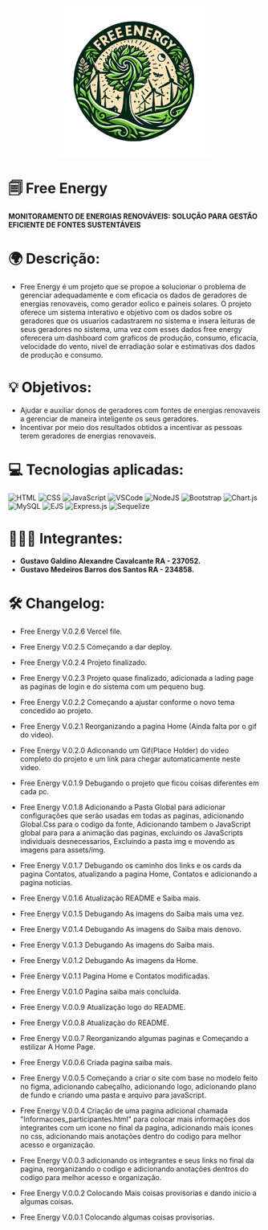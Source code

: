 <p align="center">
<img src="./public/img/logo.png" width="300"/>
</p>

# 🗐 Free Energy

**MONITORAMENTO DE ENERGIAS RENOVÁVEIS: SOLUÇÃO PARA GESTÃO EFICIENTE DE FONTES SUSTENTÁVEIS**

# 🌍 Descrição:

-   Free Energy é um projeto que se propoe a solucionar o problema de gerenciar adequadamente e com eficacia os dados de geradores de energias renovaveis, como gerador eolico e paineis solares. O projeto oferece um sistema interativo e objetivo com os dados sobre os geradores que os usuarios cadastrarem no sistema e insera leituras de seus geradores no sistema, uma vez com esses dados free energy oferecera um dashboard com graficos de produção, consumo, eficacia, velocidade do vento, nivel de erradiação solar e estimativas dos dados de produção e consumo.

# 💡 Objetivos:

-   Ajudar e auxiliar donos de geradores com fontes de energias renovaveis a gerenciar de maneira inteligente os seus geradores.
-   Incentivar por meio dos resultados obtidos a incentivar as pessoas terem geradores de energias renovaveis.

# 💻 Tecnologias aplicadas:

![HTML](https://img.shields.io/badge/HTML-%23E44D26?style=for-the-badge&logo=html5&logoColor=white) ![CSS](https://img.shields.io/badge/CSS-%231572B6?style=for-the-badge&logo=css3&logoColor=white) ![JavaScript](https://img.shields.io/badge/JavaScript-%23F7DF1E?style=for-the-badge&logo=javascript&logoColor=black) ![VSCode](https://img.shields.io/badge/VSCode-%23007ACC?style=for-the-badge&logo=visual-studio-code&logoColor=white) ![NodeJS](https://img.shields.io/badge/node.js-6DA55F?style=for-the-badge&logo=node.js&logoColor=white) ![Bootstrap](https://img.shields.io/badge/bootstrap-%238511FA.svg?style=for-the-badge&logo=bootstrap&logoColor=white) ![Chart.js](https://img.shields.io/badge/chart.js-F5788D.svg?style=for-the-badge&logo=chart.js&logoColor=white) ![MySQL](https://img.shields.io/badge/mysql-4479A1.svg?style=for-the-badge&logo=mysql&logoColor=white) ![EJS](https://img.shields.io/badge/ejs-%23B4CA65.svg?style=for-the-badge&logo=ejs&logoColor=black) ![Express.js](https://img.shields.io/badge/express.js-%23404d59.svg?style=for-the-badge&logo=express&logoColor=%2361DAFB) ![Sequelize](https://img.shields.io/badge/Sequelize-52B0E7?style=for-the-badge&logo=Sequelize&logoColor=white)

# 👨🏻‍💻 Integrantes:

-   **Gustavo Galdino Alexandre Cavalcante RA - 237052.**
-   **Gustavo Medeiros Barros dos Santos RA - 234858.**

# 🛠️ Changelog:

-   Free Energy V.0.2.6 Vercel file.

-   Free Energy V.0.2.5 Começando a dar deploy.

-   Free Energy V.0.2.4 Projeto finalizado.

-   Free Energy V.0.2.3 Projeto quase finalizado, adicionada a lading page as paginas de login e do sistema com um pequeno bug.

-   Free Energy V.0.2.2 Começando a ajustar conforme o novo tema concedido ao projeto.

-   Free Energy V.0.2.1 Reorganizando a pagina Home (Ainda falta por o gif do video).

-   Free Energy V.0.2.0 Adiconando um Gif(Place Holder) do video completo do projeto e um link para chegar automaticamente neste video.

-   Free Energy V.0.1.9 Debugando o projeto que ficou coisas diferentes em cada pc.

-   Free Energy V.0.1.8 Adicionando a Pasta Global para adicionar configurações que serão usadas em todas as paginas, adicionando Global.Css para o codigo da fonte, Adicionando tambem o JavaScript global para para a animação das paginas, excluindo os JavaScripts individuais desnecessarios, Excluindo a pasta img e movendo as imagens para assets/img.

-   Free Energy V.0.1.7 Debugando os caminho dos links e os cards da pagina Contatos, atualizando a pagina Home, Contatos e adicionando a pagina noticias.

-   Free Energy V.0.1.6 Atualização README e Saiba mais.

-   Free Energy V.0.1.5 Debugando As imagens do Saiba mais uma vez.

-   Free Energy V.0.1.4 Debugando As imagens do Saiba mais denovo.

-   Free Energy V.0.1.3 Debugando As imagens do Saiba mais.

-   Free Energy V.0.1.2 Debugando As imagens da Home.

-   Free Energy V.0.1.1 Pagina Home e Contatos modificadas.

-   Free Energy V.0.1.0 Pagina saiba mais concluida.

-   Free Energy V.0.0.9 Atualização logo do README.

-   Free Energy V.0.0.8 Atualização do README.

-   Free Energy V.0.0.7 Reorganizando algumas paginas e Começando a estilizar A Home Page.

-   Free Energy V.0.0.6 Criada pagina saiba mais.

-   Free Energy V.0.0.5 Começando a criar o site com base no modelo feito no figma, adicionando cabeçalho, adicionando logo, adicionando plano de fundo e criando uma pasta e arquivo para javaScript.

-   Free Energy V.0.0.4 Criação de uma pagina adicional chamada "Informacoes_participantes.html" para colocar mais informações dos integrantes com um icone no final da pagina, adicionando mais icones no css, adicionando mais anotações dentro do codigo para melhor acesso e organização.

-   Free Energy V.0.0.3 adicionando os integrantes e seus links no final da pagina, reorganizando o codigo e adicionando anotações dentros do codigo para melhor acesso e organização.

-   Free Energy V.0.0.2 Colocando Mais coisas provisorias e dando inicio a algumas coisas.

-   Free Energy V.0.0.1 Colocando algumas coisas provisorias.
